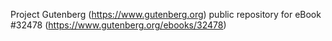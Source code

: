 Project Gutenberg (https://www.gutenberg.org) public repository for eBook #32478 (https://www.gutenberg.org/ebooks/32478)
